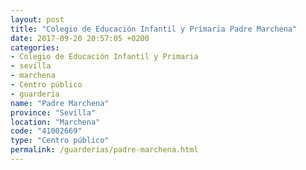 ```yaml
---
layout: post
title: "Colegio de Educación Infantil y Primaria Padre Marchena"
date: 2017-09-20 20:57:05 +0200
categories:
- Colegio de Educación Infantil y Primaria
- sevilla
- marchena
- Centro público
- guarderia
name: "Padre Marchena"
province: "Sevilla"
location: "Marchena"
code: "41002669"
type: "Centro público"
permalink: /guarderias/padre-marchena.html
---
```

